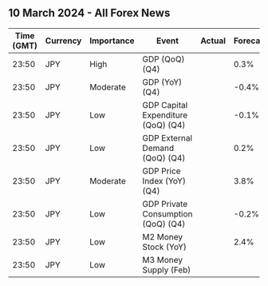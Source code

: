 ## 10 March 2024 - All Forex News

| Time (GMT) | Currency | Importance | Event | Actual | Forecast | Previous |
|------|----------|------------|-------|--------|----------|----------|
| 23:50 | JPY | High | GDP (QoQ) (Q4) |  | 0.3% | -0.7% |
| 23:50 | JPY | Moderate | GDP (YoY) (Q4) |  | -0.4% | -2.9% |
| 23:50 | JPY | Low | GDP Capital Expenditure (QoQ) (Q4) |  | -0.1% | -0.4% |
| 23:50 | JPY | Low | GDP External Demand (QoQ) (Q4) |  | 0.2% | -0.1% |
| 23:50 | JPY | Moderate | GDP Price Index (YoY) (Q4) |  | 3.8% | 5.3% |
| 23:50 | JPY | Low | GDP Private Consumption (QoQ) (Q4) |  | -0.2% | -0.2% |
| 23:50 | JPY | Low | M2 Money Stock (YoY) |  | 2.4% | 2.4% |
| 23:50 | JPY | Low | M3 Money Supply (Feb) |  |  | 2,130.3% |

